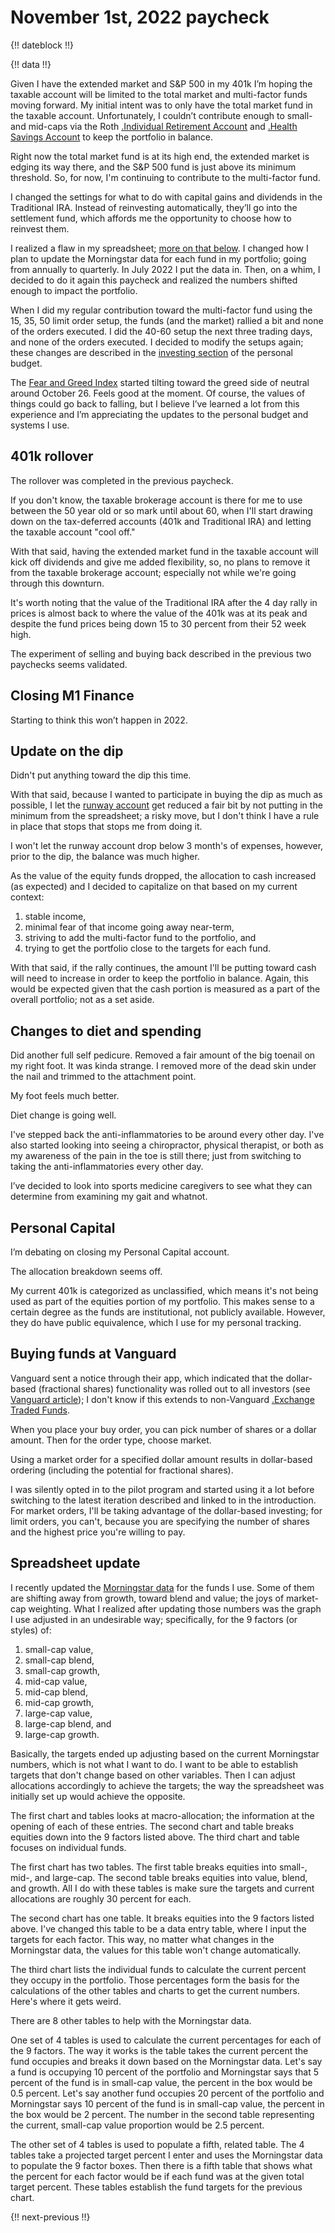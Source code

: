 # November 1st, 2022 paycheck

{!! dateblock !!}

{!! data !!}

Given I have the extended market and S&P 500 in my 401k I’m hoping the taxable account will be limited to the total market and multi-factor funds moving forward. My initial intent was to only have the total market fund in the taxable account. Unfortunately, I couldn’t contribute enough to small- and mid-caps via the Roth [.Individual Retirement Account](IRA) and [.Health Savings Account](HSA) to keep the portfolio in balance.

Right now the total market fund is at its high end, the extended market is edging its way there, and the S&P 500 fund is just above its minimum threshold. So, for now, I'm continuing to contribute to the multi-factor fund.

I changed the settings for what to do with capital gains and dividends in the Traditional IRA. Instead of reinvesting automatically, they’ll go into the settlement fund, which affords me the opportunity to choose how to reinvest them. 

I realized a flaw in my spreadsheet; [more on that below](#spreadsheet-update). I changed how I plan to update the Morningstar data for each fund in my portfolio; going from annually to quarterly. In July 2022 I put the data in. Then, on a whim, I decided to do it again this paycheck and realized the numbers shifted enough to impact the portfolio.

When I did my regular contribution toward the multi-factor fund using the 15, 35, 50 limit order setup, the funds (and the market) rallied a bit and none of the orders executed. I did the 40-60 setup the next three trading days, and none of the orders executed. I decided to modify the setups again; these changes are described in the [investing section](/experiences/finances/personal-budget/#investing) of the personal budget. 

The [Fear and Greed Index](https://www.cnn.com/markets/fear-and-greed) started tilting toward the greed side of neutral around October 26. Feels good at the moment. Of course, the values of things could go back to falling, but I believe I’ve learned a lot from this experience and I’m appreciating the updates to the personal budget and systems I use.

## 401k rollover

The rollover was completed in the previous paycheck. 

If you don't know, the taxable brokerage account is there for me to use between the 50 year old or so mark until about 60, when I'll start drawing down on the tax-deferred accounts (401k and Traditional IRA) and letting the taxable account "cool off."

With that said, having the extended market fund in the taxable account will kick off dividends and give me added flexibility, so, no plans to remove it from the taxable brokerage account; especially not while we're going through this downturn. 

It's worth noting that the value of the Traditional IRA after the 4 day rally in prices is almost back to where the value of the 401k was at its peak and despite the fund prices being down 15 to 30 percent from their 52 week high.

The experiment of selling and buying back described in the previous two paychecks seems validated.

## Closing M1 Finance

Starting to think this won’t happen in 2022.

## Update on the dip

Didn't put anything toward the dip this time.

With that said, because I wanted to participate in buying the dip as much as possible, I let the [runway account](/experiences/finances/personal-budget/#assets) get reduced a fair bit by not putting in the minimum from the spreadsheet; a risky move, but I don't think I have a rule in place that stops that stops me from doing it.

I won't let the runway account drop below 3 month's of expenses, however, prior to the dip, the balance was much higher.

As the value of the equity funds dropped, the allocation to cash increased (as expected) and I decided to capitalize on that based on my current context:

1. stable income,
2. minimal fear of that income going away near-term,
3. striving to add the multi-factor fund to the portfolio, and
4. trying to get the portfolio close to the targets for each fund.

With that said, if the rally continues, the amount I'll be putting toward cash will need to increase in order to keep the portfolio in balance. Again, this would be expected given that the cash portion is measured as a part of the overall portfolio; not as a set aside. 

## Changes to diet and spending

Did another full self pedicure. Removed a fair amount of the big toenail on my right foot. It was kinda strange. I removed more of the dead skin under the nail and trimmed to the attachment point. 

My foot feels much better. 

Diet change is going well.

I've stepped back the anti-inflammatories to be around every other day. I've also started looking into seeing a chiropractor, physical therapist, or both as my awareness of the pain in the toe is still there; just from switching to taking the anti-inflammatories every other day.

I’ve decided to look into sports medicine caregivers to see what they can determine from examining my gait and whatnot.

## Personal Capital

I’m debating on closing my Personal Capital account.

The allocation breakdown seems off.

My current 401k is categorized as unclassified, which means it's not being used as part of the equities portion of my portfolio. This makes sense to a certain degree as the funds are institutional, not publicly available. However, they do have public equivalence, which I use for my personal tracking.

## Buying funds at Vanguard

Vanguard sent a notice through their app, which indicated that the dollar-based (fractional shares) functionality was rolled out to all investors (see [Vanguard article](https://investor.vanguard.com/investor-resources-education/article/investing-in-vanguard-etfs)); I don't know if this extends to non-Vanguard [.Exchange Traded Funds](ETFs).

When you place your buy order, you can pick number of shares or a dollar amount. Then for the order type, choose market.

Using a market order for a specified dollar amount results in dollar-based ordering (including the potential for fractional shares).

I was silently opted in to the pilot program and started using it a lot before switching to the latest iteration described and linked to in the introduction. For market orders, I'll be taking advantage of the dollar-based investing; for limit orders, you can't, because you are specifying the number of shares and the highest price you're willing to pay.

## Spreadsheet update

I recently updated the [Morningstar data](https://www.morningstar.com) for the funds I use. Some of them are shifting away from growth, toward blend and value; the joys of market-cap weighting. What I realized after updating those numbers was the graph I use adjusted in an undesirable way; specifically, for the 9 factors (or styles) of:

1. small-cap value,
2. small-cap blend,
3. small-cap growth,
4. mid-cap value,
5. mid-cap blend,
6. mid-cap growth,
7. large-cap value,
8. large-cap blend, and
9. large-cap growth.

Basically, the targets ended up adjusting based on the current Morningstar numbers, which is not what I want to do. I want to be able to establish targets that don't change based on other variables. Then I can adjust allocations accordingly to achieve the targets; the way the spreadsheet was initially set up would achieve the opposite.

The first chart and tables looks at macro-allocation; the information at the opening of each of these entries. The second chart and table breaks equities down into the 9 factors listed above. The third chart and table focuses on individual funds.

The first chart has two tables. The first table breaks equities into small-, mid-, and large-cap. The second table breaks equities into value, blend, and growth. All I do with these tables is make sure the targets and current allocations are roughly 30 percent for each.

The second chart has one table. It breaks equities into the 9 factors listed above. I've changed this table to be a data entry table, where I input the targets for each factor. This way, no matter what changes in the Morningstar data, the values for this table won't change automatically.

The third chart lists the individual funds to calculate the current percent they occupy in the portfolio. Those percentages form the basis for the calculations of the other tables and charts to get the current numbers. Here's where it gets weird.

There are 8 other tables to help with the Morningstar data. 

One set of 4 tables is used to calculate the current percentages for each of the 9 factors. The way it works is the table takes the current percent the fund occupies and breaks it down based on the Morningstar data. Let's say a fund is occupying 10 percent of the portfolio and Morningstar says that 5 percent of the fund is in small-cap value, the percent in the box would be 0.5 percent. Let's say another fund occupies 20 percent of the portfolio and Morningstar says 10 percent of the fund is in small-cap value, the percent in the box would be 2 percent. The number in the second table representing the current, small-cap value proportion would be 2.5 percent.

The other set of 4 tables is used to populate a fifth, related table. The 4 tables take a projected target percent I enter and uses the Morningstar data to populate the 9 factor boxes. Then there is a fifth table that shows what the percent for each factor would be if each fund was at the given total target percent. These tables establish the fund targets for the previous chart.

{!! next-previous !!}
